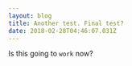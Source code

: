 ```yaml
---
layout: blog
title: Another test. Final test?
date: 2018-02-28T04:46:07.031Z
---
```

Is this going to `work` now?
